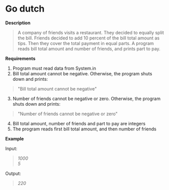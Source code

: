 # Go dutch

**Description**

> A company of friends visits a restaurant.
They decided to equally split the bill.
Friends decided to add 10 percent of the bill total amount as tips.
Then they cover the total payment in equal parts.
A program reads bill total amount and number of friends, and prints part to pay.

**Requirements**
1. Program must read data from System.in
2. Bill total amount cannot be negative. Otherwise, the program shuts down and prints:
>"Bill total amount cannot be negative"
3. Number of friends cannot be negative or zero. Otherwise, the program shuts down and prints:
>"Number of friends cannot be negative or zero"
4. Bill total amount, number of friends and part to pay are integers
5. The program reads first bill total amount, and then number of friends

**Example**

Input:

>_1000_  
>_5_

Output:

>_220_